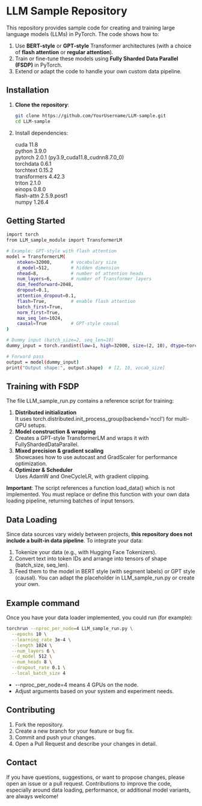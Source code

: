# LLM Sample Repository

This repository provides sample code for creating and training large language models (LLMs) in PyTorch. The code shows how to:

1. Use **BERT-style** or **GPT-style** Transformer architectures (with a choice of **flash attention** or **regular attention**).
2. Train or fine-tune these models using **Fully Sharded Data Parallel (FSDP)** in PyTorch.
3. Extend or adapt the code to handle your own custom data pipeline.

## Installation

1. **Clone the repository**:
   ```bash
   git clone https://github.com/YourUsername/LLM-sample.git
   cd LLM-sample
2. Install dependencies:
   
   cuda                         11.8\
   python                       3.9.0\
   pytorch                      2.0.1 (py3.9_cuda11.8_cudnn8.7.0_0)\
   torchdata                    0.6.1\
   torchtext                    0.15.2\
   transformers                 4.42.3\
   triton                       2.1.0\
   einops                       0.8.0\
   flash-attn                   2.5.9.post1\
   numpy                        1.26.4

## Getting Started
```bash
import torch
from LLM_sample_module import TransformerLM

# Example: GPT-style with flash attention
model = TransformerLM(
    ntoken=32000,       # vocabulary size
    d_model=512,        # hidden dimension
    nhead=8,            # number of attention heads
    num_layers=6,       # number of Transformer layers
    dim_feedforward=2048,
    dropout=0.1,
    attention_dropout=0.1,
    flash=True,         # enable flash attention
    batch_first=True,
    norm_first=True,
    max_seq_len=1024,
    causal=True         # GPT-style causal
)

# Dummy input (batch_size=2, seq_len=10)
dummy_input = torch.randint(low=1, high=32000, size=(2, 10), dtype=torch.long)

# Forward pass
output = model(dummy_input)
print("Output shape:", output.shape)  # [2, 10, vocab_size]
```
## Training with FSDP
The file LLM_sample_run.py contains a reference script for training:
1. **Distributed initialization**\
   It uses torch.distributed.init_process_group(backend='nccl') for multi-GPU setups.
2. **Model construction & wrapping**\
   Creates a GPT-style TransformerLM and wraps it with FullyShardedDataParallel.
3. **Mixed precision & gradient scaling**\
   Showcases how to use autocast and GradScaler for performance optimization.
4. **Optimizer & Scheduler**\
   Uses AdamW and OneCycleLR, with gradient clipping.
   
**Important**: The script references a function load_data() which is not implemented. You must replace or define this function with your own data loading pipeline, returning batches of input tensors.

## Data Loading
Since data sources vary widely between projects, **this repository does not include a built-in data pipeline**. To integrate your data:

1. Tokenize your data (e.g., with Hugging Face Tokenizers).
2. Convert text into token IDs and arrange into tensors of shape (batch_size, seq_len).
3. Feed them to the model in BERT style (with segment labels) or GPT style (causal).
You can adapt the placeholder in LLM_sample_run.py or create your own.

## Example command
Once you have your data loader implemented, you could run (for example):
```bash
torchrun --nproc_per_node=4 LLM_sample_run.py \
  --epochs 10 \
  --learning_rate 3e-4 \
  --length 1024 \
  --num_layers 6 \
  --d_model 512 \
  --num_heads 8 \
  --dropout_rate 0.1 \
  --local_batch_size 4
```
- --nproc_per_node=4 means 4 GPUs on the node.
- Adjust arguments based on your system and experiment needs.

## Contributing
1. Fork the repository.
2. Create a new branch for your feature or bug fix.
3. Commit and push your changes.
4. Open a Pull Request and describe your changes in detail.

## Contact
If you have questions, suggestions, or want to propose changes, please open an issue or a pull request. Contributions to improve the code, especially around data loading, performance, or additional model variants, are always welcome!
